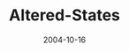 ---
layout: music 
title: "Altered-States"
series: "United States Of Addiction"
date: 2004-10-16 
description: "It’s no secret. Addictions seem to be everywhere. There are those of us that wrestle with the “big” stuff. Maybe its feeling trapped by drugs or alcohol. Or something like sex, overeating or gambling. And then there are some of us that struggle with not s"
audio: "http://www.crossroads.net/audio/2004/2004_09_USA/USA_03_10-16-04_Altered_States.mp3"
audio-duration: "39:11"
src: "http://www.crossroads.net/players/media/mediumHz/bigscreen.addition.jpg"
---